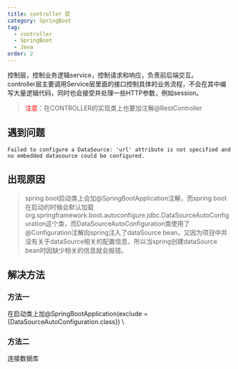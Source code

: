 ```yaml
---
title: controller 层
category: SpringBoot
tag:
  - controller
  - SpringBoot
  - Java
order: 2
---
```

控制层，控制业务逻辑service，控制请求和响应，负责前后端交互。\
controller层主要调用Service层里面的接口控制具体的业务流程，不会在其中编写大量逻辑代码，同时也会接受并处理一些HTTP参数，例如session。
><font color=red>注意</font>：在CONTROLLER的实现类上也要加注解@RestController

## 遇到问题
```
Failed to configure a DataSource: 'url' attribute is not specified and no embedded datasource could be configured.
```
## 出现原因
>spring boot启动类上会加@SpringBootApplication注解，而spring boot 在启动的时候会默认加载org.springframework.boot.autoconfigure.jdbc.DataSourceAutoConfiguration这个类，而DataSourceAutoConfiguration类使用了@Configuration注解向spring注入了dataSource bean，又因为项目中并没有关于dataSource相关的配置信息，所以当spring创建dataSource bean时因缺少相关的信息就会报错。

## 解决方法
### 方法一
在启动类上加@SpringBootApplication(exclude = {DataSourceAutoConfiguration.class}) \
### 方法二
连接数据库
